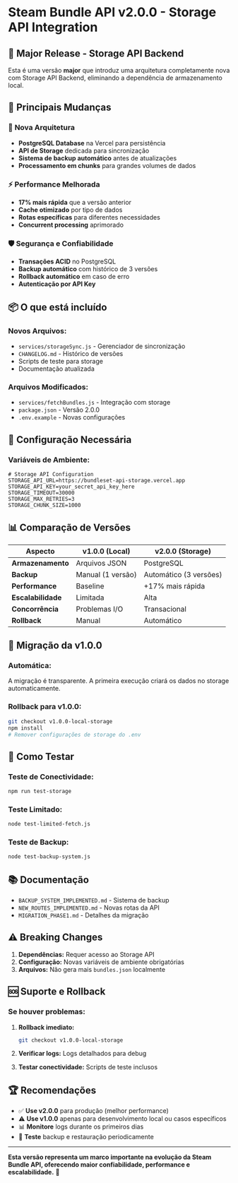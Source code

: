 # Steam Bundle API v2.0.0 - Storage API Integration

## 🎉 **Major Release - Storage API Backend**

Esta é uma versão **major** que introduz uma arquitetura completamente nova com Storage API Backend, eliminando a dependência de armazenamento local.

## 🚀 **Principais Mudanças**

### 🔄 **Nova Arquitetura**
- **PostgreSQL Database** na Vercel para persistência
- **API de Storage** dedicada para sincronização
- **Sistema de backup automático** antes de atualizações
- **Processamento em chunks** para grandes volumes de dados

### ⚡ **Performance Melhorada**
- **17% mais rápida** que a versão anterior
- **Cache otimizado** por tipo de dados
- **Rotas específicas** para diferentes necessidades
- **Concurrent processing** aprimorado

### 🛡️ **Segurança e Confiabilidade**
- **Transações ACID** no PostgreSQL
- **Backup automático** com histórico de 3 versões
- **Rollback automático** em caso de erro
- **Autenticação por API Key**

## 📦 **O que está incluído**

### **Novos Arquivos:**
- `services/storageSync.js` - Gerenciador de sincronização
- `CHANGELOG.md` - Histórico de versões
- Scripts de teste para storage
- Documentação atualizada

### **Arquivos Modificados:**
- `services/fetchBundles.js` - Integração com storage
- `package.json` - Versão 2.0.0
- `.env.example` - Novas configurações

## 🔧 **Configuração Necessária**

### **Variáveis de Ambiente:**
```env
# Storage API Configuration
STORAGE_API_URL=https://bundleset-api-storage.vercel.app
STORAGE_API_KEY=your_secret_api_key_here
STORAGE_TIMEOUT=30000
STORAGE_MAX_RETRIES=3
STORAGE_CHUNK_SIZE=1000
```

## 📊 **Comparação de Versões**

| Aspecto | v1.0.0 (Local) | v2.0.0 (Storage) |
|---------|----------------|-------------------|
| **Armazenamento** | Arquivos JSON | PostgreSQL |
| **Backup** | Manual (1 versão) | Automático (3 versões) |
| **Performance** | Baseline | +17% mais rápida |
| **Escalabilidade** | Limitada | Alta |
| **Concorrência** | Problemas I/O | Transacional |
| **Rollback** | Manual | Automático |

## 🎯 **Migração da v1.0.0**

### **Automática:**
A migração é transparente. A primeira execução criará os dados no storage automaticamente.

### **Rollback para v1.0.0:**
```bash
git checkout v1.0.0-local-storage
npm install
# Remover configurações de storage do .env
```

## 🧪 **Como Testar**

### **Teste de Conectividade:**
```bash
npm run test-storage
```

### **Teste Limitado:**
```bash
node test-limited-fetch.js
```

### **Teste de Backup:**
```bash
node test-backup-system.js
```

## 📚 **Documentação**

- `BACKUP_SYSTEM_IMPLEMENTED.md` - Sistema de backup
- `NEW_ROUTES_IMPLEMENTED.md` - Novas rotas da API
- `MIGRATION_PHASE1.md` - Detalhes da migração

## ⚠️ **Breaking Changes**

1. **Dependências:** Requer acesso ao Storage API
2. **Configuração:** Novas variáveis de ambiente obrigatórias
3. **Arquivos:** Não gera mais `bundles.json` localmente

## 🆘 **Suporte e Rollback**

### **Se houver problemas:**
1. **Rollback imediato:**
   ```bash
   git checkout v1.0.0-local-storage
   ```

2. **Verificar logs:** Logs detalhados para debug
3. **Testar conectividade:** Scripts de teste inclusos

## 🏆 **Recomendações**

- ✅ **Use v2.0.0** para produção (melhor performance)
- ⚠️ **Use v1.0.0** apenas para desenvolvimento local ou casos específicos
- 📊 **Monitore** logs durante os primeiros dias
- 🔄 **Teste** backup e restauração periodicamente

---

**Esta versão representa um marco importante na evolução da Steam Bundle API, oferecendo maior confiabilidade, performance e escalabilidade.** 🎯
